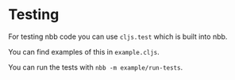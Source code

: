 # Testing

For testing nbb code you can use `cljs.test` which is built into nbb.

You can find examples of this in `example.cljs`.

You can run the tests with `nbb -m example/run-tests`.
